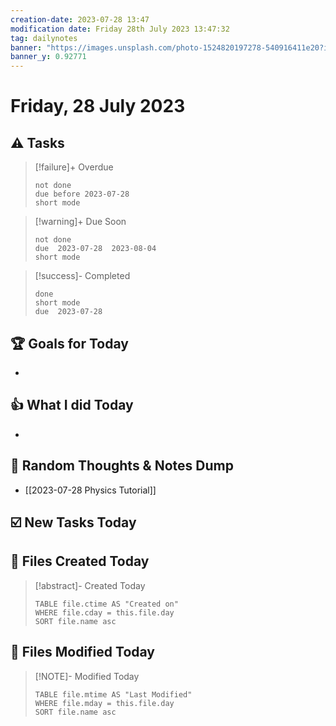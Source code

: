```yaml
---
creation-date: 2023-07-28 13:47
modification date: Friday 28th July 2023 13:47:32
tag: dailynotes
banner: "https://images.unsplash.com/photo-1524820197278-540916411e20?ixlib=rb-4.0.3&ixid=M3wxMjA3fDB8MHxwaG90by1wYWdlfHx8fGVufDB8fHx8fA%3D%3D&auto=format&fit=crop&w=2990&q=80"
banner_y: 0.92771
---
```

# Friday, 28 July 2023

## ⚠️ Tasks
>[!failure]+ Overdue
>```tasks
>not done
>due before 2023-07-28
>short mode
>```

>[!warning]+ Due Soon
>```tasks
>not done
>due  2023-07-28  2023-08-04
>short mode
>```

>[!success]- Completed
>```tasks
>done
>short mode
>due  2023-07-28
>```

## 🏆 Goals for Today
- 

## 👍 What I did Today
- 

## 🤔 Random Thoughts & Notes Dump
- [[2023-07-28 Physics Tutorial]]

## ☑️ New Tasks Today


## 📝 Files Created Today
> [!abstract]- Created Today
>```dataview
>TABLE file.ctime AS "Created on"
>WHERE file.cday = this.file.day   
>SORT file.name asc
>```

## 📝 Files Modified Today
> [!NOTE]- Modified Today
>```dataview
>TABLE file.mtime AS "Last Modified"
>WHERE file.mday = this.file.day   
>SORT file.name asc
>```
